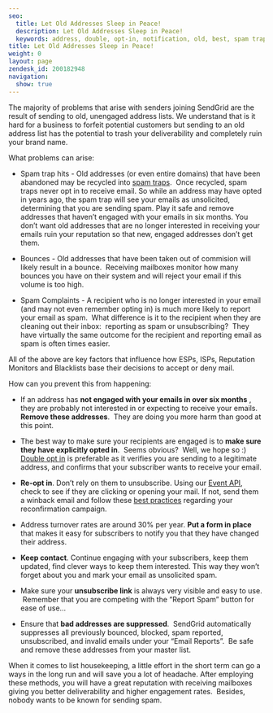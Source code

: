 ```yaml
---
seo:
  title: Let Old Addresses Sleep in Peace!
  description: Let Old Addresses Sleep in Peace!
  keywords: address, double, opt-in, notification, old, best, spam traps, lists, practices
title: Let Old Addresses Sleep in Peace!
weight: 0
layout: page
zendesk_id: 200182948
navigation:
  show: true
---
```


The majority of problems that arise with senders joining SendGrid are the result of sending to old, unengaged address lists. We understand that is it hard for a business to forfeit potential customers but sending to an old address list has the potential to trash your deliverability and completely ruin your brand name.  

What problems can arise:  

- Spam trap hits - Old addresses (or even entire domains) that have been abandoned may be recycled into [spam traps]({{root_url}}/Classroom/Deliver/Undeliverable_Email/spam_trapped.html). &nbsp;Once recycled, spam traps never opt in to receive email. So while an address may have opted in years ago, the spam trap will see your emails as unsolicited, determining that you are sending spam. Play it safe and remove addresses that haven’t engaged with your emails in six months. You don’t want old addresses that are no longer interested in receiving your emails ruin your reputation so that new, engaged addresses don’t get them. &nbsp;  

- Bounces - Old addresses that have been taken out of commision will likely result in a bounce. &nbsp;Receiving mailboxes monitor how many bounces you have on their system and will reject your email if this volume is too high.   

- Spam Complaints - A recipient who is no longer interested in your email (and may not even remember opting in) is much more likely to report your email as spam. &nbsp;What difference is it to the recipient when they are cleaning out their inbox: &nbsp;reporting as spam or unsubscribing? &nbsp;They have virtually the same outcome for the recipient and reporting email as spam is often times easier. &nbsp;  

All of the above are key factors that influence how ESPs, ISPs, Reputation Monitors and Blacklists base their decisions to accept or deny mail.  

How can you prevent this from happening:  

- If an address has **not engaged with your emails in over six months** , they are probably not interested in or expecting to receive your emails. &nbsp; **Remove these addresses**. &nbsp;They are doing you more harm than good at this point.  

- The best way to make sure your recipients are engaged is to **make sure they have explicitly opted in**. &nbsp;Seems obvious? &nbsp;Well, we hope so :) &nbsp; [Double opt in]({{root_url}}/Classroom//Glossary/opt_in_email.html) is preferable as it verifies you are sending to a legitimate address, and confirms that your subscriber wants to receive your email.  

- **Re-opt in**. Don’t rely on them to unsubscribe. Using our [Event API](http://sendgrid.com/docs/API_Reference/Webhooks/event.html), check to see if they are clicking or opening your mail. If not, send them a winback&nbsp;email and follow these [best practices]({{root_url}}/Glossary/reconfirmation.html) regarding your reconfirmation campaign.   

- Address turnover rates are around 30% per year. **Put a form in place** that makes it easy for subscribers to notify you that they have changed their address. &nbsp;  

- **Keep contact**. Continue engaging with your subscribers, keep them updated, find clever ways to keep them interested. This way they won’t forget about you and mark your email as unsolicited spam.   

- Make sure your **unsubscribe link** is always very visible and easy to use. &nbsp;Remember that you are competing with the “Report Spam” button for ease of use...  

- Ensure that **bad addresses are suppressed**. &nbsp;SendGrid automatically suppresses all previously bounced, blocked, spam reported, unsubscribed, and invalid emails under your “Email Reports”. &nbsp;Be safe and remove these addresses from your master list.   


When it comes to list housekeeping, a little effort in the short term can go a ways in the long run and will save you a lot of headache. After employing these methods, you will have a great reputation with receiving mailboxes giving you better deliverability and higher engagement rates. &nbsp;Besides, nobody wants to be known for sending spam.
